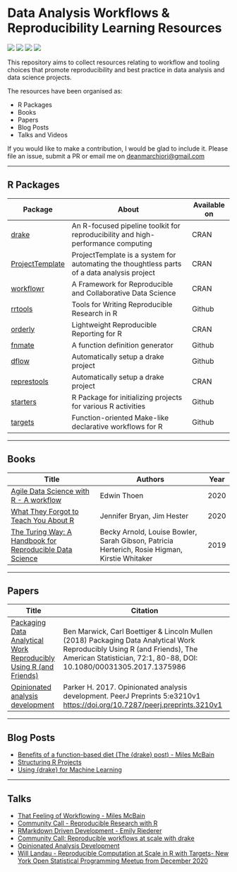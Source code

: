 # Data Analysis Workflows & Reproducibility Learning Resources  

![](https://img.shields.io/github/stars/deanmarchiori/analysis-flow.svg)
![](https://img.shields.io/github/forks/deanmarchiori/analysis-flow.svg)
![](https://img.shields.io/badge/license-MIT-green)
![](https://img.shields.io/badge/status-help--wanted-green)  

This repository aims to collect resources relating to workflow and tooling
choices that promote reproducibility and best practice in data analysis and data science projects.   

The resources have been organised as:  

+ R Packages   
+ Books   
+ Papers  
+ Blog Posts  
+ Talks and Videos   

If you would like to make a contribution, I would be glad to include it. Please
file an issue, submit a PR or email me on [deanmarchiori@gmail.com](mailto:deanmarchiori@gmail.com)  

----  


## R Packages    

Package | About | Available on  
-------|---------|--------------  
[drake](https://docs.ropensci.org/drake/) | An R-focused pipeline toolkit for reproducibility and high-performance computing | CRAN  
[ProjectTemplate](http://projecttemplate.net/) | ProjectTemplate is a system for automating the thoughtless parts of a data analysis project | CRAN    
[workflowr](https://jdblischak.github.io/workflowr/) | A Framework for Reproducible and Collaborative Data Science | CRAN   
[rrtools](https://github.com/benmarwick/rrtools) |Tools for Writing Reproducible Research in R | Github  
[orderly](https://github.com/vimc/orderly) | Lightweight Reproducible Reporting for R | CRAN  
[fnmate](https://github.com/MilesMcBain/fnmate) | A function definition generator | Github  
[dflow](https://github.com/milesmcbain/dflow) | Automatically setup a drake project | Github    
[represtools](https://pirategrunt.com/represtools/) | Automatically setup a drake project | CRAN 
[starters](https://itsalocke.com/starters/) | R Package for initializing projects for various R activities | Github   
[targets](https://docs.ropensci.org/targets/) | Function-oriented Make-like declarative workflows for R | Github  

----  


## Books   

Title | Authors | Year 
---- | ------ | ----- 
[Agile Data Science with R - A workflow](https://edwinth.github.io/ADSwR/) | Edwin Thoen | 2020  
[What They Forgot to Teach You About R](https://rstats.wtf/) | Jennifer Bryan, Jim Hester | 2020  
[The Turing Way: A Handbook for Reproducible Data Science](https://the-turing-way.netlify.com/) | Becky Arnold, Louise Bowler, Sarah Gibson, Patricia Herterich, Rosie Higman, Kirstie Whitaker | 2019 

----  


## Papers   

Title | Citation 
--- | ----   
[Packaging Data Analytical Work Reproducibly Using R (and Friends)](https://www.tandfonline.com/doi/abs/10.1080/00031305.2017.1375986?journalCode=utas20) | Ben Marwick, Carl Boettiger & Lincoln Mullen (2018) Packaging Data Analytical Work Reproducibly Using R (and Friends), The American Statistician, 72:1, 80-88, DOI: 10.1080/00031305.2017.1375986  
[Opinionated analysis development](https://peerj.com/preprints/3210/) | Parker H. 2017. Opinionated analysis development. PeerJ Preprints 5:e3210v1 https://doi.org/10.7287/peerj.preprints.3210v1  

  
----  

## Blog Posts   
+ [Benefits of a function-based diet (The {drake} post) - Miles McBain](https://milesmcbain.xyz/the-drake-post/)
+ [Structuring R Projects](https://chrisvoncsefalvay.com/2018/08/09/structuring-r-projects/)   
+ [Using {drake} for Machine Learning](https://edwinth.github.io/blog/drake-ml/)  


----   

## Talks   
+ [That Feeling of Workflowing - Miles McBain](https://github.com/MilesMcBain/nycr_meetup_talk)  
+ [Community Call - Reproducible Research with R](https://ropensci.org/blog/2019/07/11/commcall-jul2019/)  
+ [RMarkdown Driven Development - Emily Riederer](https://resources.rstudio.com/rstudio-conf-2020/rmarkdown-driven-development-emily-riederer)  
+ [Community Call: Reproducible workflows at scale with drake](https://ropensci.org/commcalls/2019-09-24/)  
+ [Opinionated Analysis Development](https://rstudio.com/resources/rstudioconf-2017/opinionated-analysis-development/)  
+ [Will Landau - Reproducible Computation at Scale in R with Targets- New York Open Statistical Programming Meetup from December 2020](https://youtu.be/Gqn7Xn4d5NI)  


